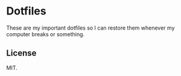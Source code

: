 # Dotfiles
These are my important dotfiles so I can restore them whenever my computer breaks or something.

## License
MIT.

